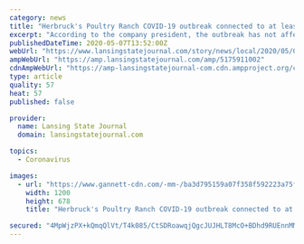 ```yaml
---
category: news
title: "Herbruck's Poultry Ranch COVID-19 outbreak connected to at least 84 cases in 5 counties"
excerpt: "According to the company president, the outbreak has not affected the farm's supply of eggs. Herbruck's supplies eggs to half the country."
publishedDateTime: 2020-05-07T13:52:00Z
webUrl: "https://www.lansingstatejournal.com/story/news/local/2020/05/07/coronavirus-covid-19-herbrucks-poultry-ranch-outbreak/5175911002/"
ampWebUrl: "https://amp.lansingstatejournal.com/amp/5175911002"
cdnAmpWebUrl: "https://amp-lansingstatejournal-com.cdn.ampproject.org/c/s/amp.lansingstatejournal.com/amp/5175911002"
type: article
quality: 57
heat: 57
published: false

provider:
  name: Lansing State Journal
  domain: lansingstatejournal.com

topics:
  - Coronavirus

images:
  - url: "https://www.gannett-cdn.com/-mm-/ba3d795159a07f358f592223a75f26b1ef5fa15d/c=0-1179-1328-1929/local/-/media/2015/06/18/DetroitFreePress/DetroitFreePress/635702176514155747-herbruck-s.jpg?auto=webp&format=pjpg&width=1200"
    width: 1200
    height: 678
    title: "Herbruck's Poultry Ranch COVID-19 outbreak connected to at least 84 cases in 5 counties"

secured: "4MpWjzPX+kQmqQlVt/T4k085/CtSDRoawqjQgcJUJHLT8McO+BDhd9RUEnnMMo7yC8quktZV3whZFqaVCxsp0shMg5QGkIPpzb8im2tesufKde/VtUnD5oImwDluzm7QTlqk1SywQl3UA+UwKRYes7bEQiguPB/Z5vS+RnU0AUmqSzjnD76it8hHgG0SijkMXXvi1l/kCTPB9SUKNUb9YYSykvRmZaJm23JGSMwrbz9p3EX7jvVBLOdgOWjwGJzqB2rStIqX5wqiwZm5AAAldmk0tluuJ41ZXUSnD67sScZfE3xU9rXyycxVkR8JKTcL;IsgHy517ez17aXaool5SFw=="
---
```


